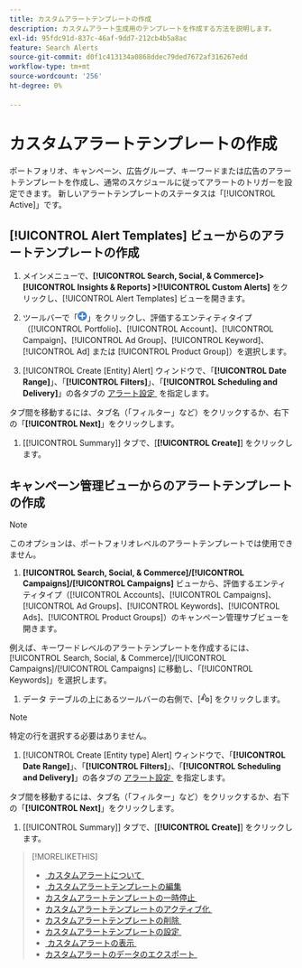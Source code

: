 ```yaml
---
title: カスタムアラートテンプレートの作成
description: カスタムアラート生成用のテンプレートを作成する方法を説明します。
exl-id: 95fdc91d-837c-46af-9dd7-212cb4b5a8ac
feature: Search Alerts
source-git-commit: d0f1c413134a0868ddec79ded7672af316267edd
workflow-type: tm+mt
source-wordcount: '256'
ht-degree: 0%

---
```


# カスタムアラートテンプレートの作成

ポートフォリオ、キャンペーン、広告グループ、キーワードまたは広告のアラートテンプレートを作成し、通常のスケジュールに従ってアラートのトリガーを設定できます。 新しいアラートテンプレートのステータスは「[!UICONTROL Active]」です。

## [!UICONTROL Alert Templates] ビューからのアラートテンプレートの作成

1. メインメニューで、**[!UICONTROL Search, Social, & Commerce]> [!UICONTROL Insights & Reports] >[!UICONTROL Custom Alerts]** をクリックし、[!UICONTROL Alert Templates] ビューを開きます。

1. ツールバーで「![&#x200B; 作成 &#x200B;](/help/search-social-commerce/assets/add.png " 作成 ")」をクリックし、評価するエンティティタイプ（[!UICONTROL Portfolio]、[!UICONTROL Account]、[!UICONTROL Campaign]、[!UICONTROL Ad Group]、[!UICONTROL Keyword]、[!UICONTROL Ad] または [!UICONTROL Product Group]）を選択します。

1. [!UICONTROL Create \[Entity\] Alert] ウィンドウで、「**[!UICONTROL Date Range]**」、「**[!UICONTROL Filters]**」、「**[!UICONTROL Scheduling and Delivery]**」の各タブの [&#x200B; アラート設定 &#x200B;](alert-template-settings.md) を指定します。

タブ間を移動するには、タブ名（「フィルター」など）をクリックするか、右下の「**[!UICONTROL Next]**」をクリックします。

1. [[!UICONTROL Summary]] タブで、[**[!UICONTROL Create]**] をクリックします。

## キャンペーン管理ビューからのアラートテンプレートの作成

>[!NOTE]
>
>このオプションは、ポートフォリオレベルのアラートテンプレートでは使用できません。

1. **[!UICONTROL Search, Social, & Commerce]/[!UICONTROL Campaigns]/[!UICONTROL Campaigns]** ビューから、評価するエンティティタイプ（[!UICONTROL Accounts]、[!UICONTROL Campaigns]、[!UICONTROL Ad Groups]、[!UICONTROL Keywords]、[!UICONTROL Ads]、[!UICONTROL Product Groups]）のキャンペーン管理サブビューを開きます。

例えば、キーワードレベルのアラートテンプレートを作成するには、[!UICONTROL Search, Social, & Commerce]/[!UICONTROL Campaigns]/[!UICONTROL Campaigns] に移動し、「[!UICONTROL Keywords]」を選択します。

1. データ テーブルの上にあるツールバーの右側で、[![&#x200B; アラートの作成 &#x200B;](/help/search-social-commerce/assets/add-alert.png " アラートの作成 ")] をクリックします。

>[!NOTE]
>
>特定の行を選択する必要はありません。

1. [!UICONTROL Create \[Entity type\] Alert] ウィンドウで、「**[!UICONTROL Date Range]**」、「**[!UICONTROL Filters]**」、「**[!UICONTROL Scheduling and Delivery]**」の各タブの [&#x200B; アラート設定 &#x200B;](alert-template-settings.md) を指定します。

タブ間を移動するには、タブ名（「フィルター」など）をクリックするか、右下の「**[!UICONTROL Next]**」をクリックします。

1. [[!UICONTROL Summary]] タブで、[**[!UICONTROL Create]**] をクリックします。

>[!MORELIKETHIS]
>
>* [&#x200B; カスタムアラートについて &#x200B;](alert-about.md)
>* [&#x200B; カスタムアラートテンプレートの編集 &#x200B;](alert-template-edit.md)
>* [&#x200B; カスタムアラートテンプレートの一時停止 &#x200B;](alert-template-pause.md)
>* [&#x200B; カスタムアラートテンプレートのアクティブ化 &#x200B;](alert-template-activate.md)
>* [&#x200B; カスタムアラートテンプレートの削除 &#x200B;](alert-template-delete.md)
>* [&#x200B; カスタムアラートテンプレートの設定 &#x200B;](alert-template-settings.md)
>* [&#x200B; カスタムアラートの表示 &#x200B;](alert-view.md)
>* [&#x200B; カスタムアラートのデータのエクスポート &#x200B;](alert-export-data.md)
